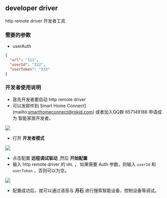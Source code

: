 ## developer driver

http remote driver 开发者工具

### 需要的参数

- userAuth

```json
{
  "url": "111",
  "userId": "222",
  "userToken": "333"
}
```

### 开发者使用说明

- 首先开发者要启动 http remote driver
- 可以发邮件到 Smart Home Connect](mailto:smarthomeconnect@rokid.com) 或者加入QQ群 657149188 申请成为 智能家居开发者。

![](../images/developer_3.jpg)

- 打开 **开发者模式**

![](../images/developer_1.jpg)

- 点击配置 **远程调试驱动** ,然后 **开始配置**
- 输入 http remote driver 的 `URL` ， 如果需要 Auth 参数，则输入 `userId` 和 `userToken` ，否则可以为空。

![](../images/developer_2.jpg)

- 配置成功后，就可以通过语音与 **月石** 进行搜索智能设备，控制设备等调试。
